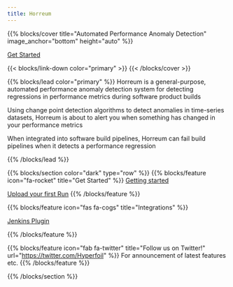 ```yaml
---
title: Horreum
---
```


{{% blocks/cover title="Automated Performance Anomaly Detection" image_anchor="bottom" height="auto" %}}


<a class="btn btn-lg btn-primary me-3 mb-4" href="docs/tutorials/get-started/">
  Get Started <i class="fas fa-arrow-alt-circle-right ms-2"></i>
</a>
<p class="lead mt-5"></p>
{{< blocks/link-down color="primary" >}}
{{< /blocks/cover >}}


{{% blocks/lead color="primary" %}}
Horreum is a general-purpose, automated performance anomaly detection system for detecting regressions in performance metrics during software product builds

Using change point detection algorithms to detect anomalies in time-series datasets, Horreum is about to alert you when something has changed in your performance metrics

When integrated into software build pipelines, Horreum can fail build pipelines when it detects a performance regression

{{% /blocks/lead %}}


{{% blocks/section color="dark" type="row" %}}
{{% blocks/feature icon="fa-rocket" title="Get Started" %}}
[Getting started](docs/tutorials/get-started/)

[Upload your first Run](docs/tutorials/create-test-run/)
{{% /blocks/feature %}}


{{% blocks/feature icon="fas fa-cogs" title="Integrations"  %}}

[Jenkins Plugin](https://github.com/jenkinsci/horreum-plugin)

{{% /blocks/feature %}}


{{% blocks/feature icon="fab fa-twitter" title="Follow us on Twitter!" url="https://twitter.com/Hyperfoil" %}}
For announcement of latest features etc.
{{% /blocks/feature %}}


{{% /blocks/section %}}


